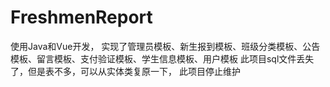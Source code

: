 # FreshmenReport
使用Java和Vue开发， 实现了管理员模板、新生报到模板、班级分类模板、公告模板、留言模板、支付验证模板、学生信息模板、用户模板
此项目sql文件丢失了，但是表不多，可以从实体类复原一下，
此项目停止维护
